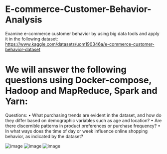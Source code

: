 # E-commerce-Customer-Behavior-Analysis
Examine e-commerce customer behavior by using big data tools and apply it in the following dataset: https://www.kaggle.com/datasets/uom190346a/e-commerce-customer-behavior-dataset

# We will answer the following questions using Docker-compose, Hadoop and MapReduce, Spark and Yarn:
Questions:
• What purchasing trends are evident in the dataset, and how do they differ based on demographic variables such as age and location?
• Are there discernible patterns in product preferences or purchase frequency?
• In what ways does the time of day or week influence online shopping behavior, as indicated by the dataset?

![image](https://github.com/mostafaFat7i/E-commerce-Customer-Behavior-Analysis/assets/90285188/27eb1f99-88f0-41a5-826a-972a5c97c483)
![image](https://github.com/mostafaFat7i/E-commerce-Customer-Behavior-Analysis/assets/90285188/7561f04d-f39b-43ce-a864-372e04cd0c9b)
![image](https://github.com/mostafaFat7i/E-commerce-Customer-Behavior-Analysis/assets/90285188/1f63a825-368a-47ac-bd5b-0b3ce1da6a3e)


